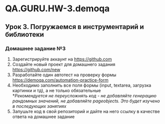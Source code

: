 # QA.GURU.HW-3.demoqa
## Урок 3. Погружаемся в инструментарий и библиотеки
### Домашнее задание №3

1) Зарегистрируйте аккаунт на https://github.com
2) Создайте новый проект для домашнего задания https://github.com/new
3) Разработайте один автотест на проверку формы https://demoqa.com/automation-practice-form
4) Необходимо заполнить все поля формы (input, textarea, загрузка картинки и тд), а не только обязательные <br />
**Рекомендуется не переусложнять код - не добавляйте генерацию рандомных значений, не добавляйте pageobjects. Это будет изучено в последующих занятиях*
5) Запушьте код в свой репозиторий и дайте на него ссылку в качестве ответа на домашнее задание
